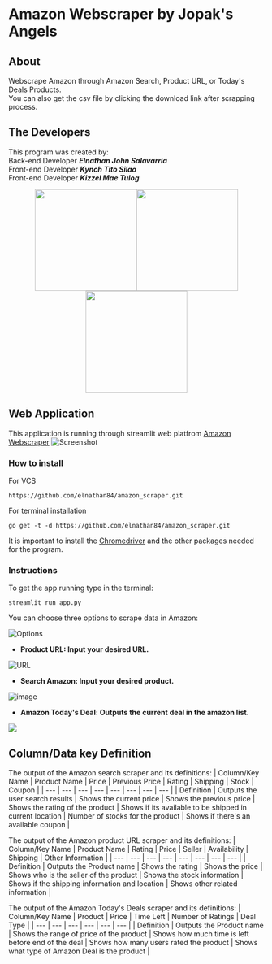 # Amazon Webscraper by Jopak's Angels
## About
 Webscrape Amazon through Amazon Search, Product URL, or Today's Deals Products. <br/>You can also get the csv file by clicking the download link after scrapping process.
 ## The Developers
 This program was created by:<br/>
 Back-end Developer _**Elnathan John Salavarria**_ <br/>
 Front-end Developer _**Kynch Tito Silao**_<br/>
 Front-end Developer _**Kizzel Mae Tulog**_<br/>
<div align="center"><img src="https://user-images.githubusercontent.com/66759228/120319848-096f8d80-c314-11eb-8b74-8cfe9854c06c.png" width="200" height="200"><img src="https://user-images.githubusercontent.com/66759228/120319841-07a5ca00-c314-11eb-9d74-4ce316da5975.png" width="200" height="200"><img src="https://user-images.githubusercontent.com/66759228/120319736-eba22880-c313-11eb-9922-932aa34ad84f.png" width="200" height="200"></div>

## Web Application
This application is running through streamlit web platfrom
[Amazon Webscraper](https://streamlit.io/)
 ![Screenshot](https://github.com/elnathan84/elnathan84/blob/main/image.png)

### How to install
For VCS

    https://github.com/elnathan84/amazon_scraper.git
For terminal installation

    go get -t -d https://github.com/elnathan84/amazon_scraper.git
    
It is important to install the [Chromedriver](https://chromedriver.chromium.org/downloads) and the other packages needed for the program.

### Instructions
To get the app running type in the terminal:
  
    streamlit run app.py
You can choose three options to scrape data in Amazon:

![Options](https://user-images.githubusercontent.com/66759228/120329894-e0082f00-c31e-11eb-874c-53773c429e93.PNG)


* **Product URL: Input your desired URL.**

![URL](https://user-images.githubusercontent.com/66759228/120331018-f19e0680-c31f-11eb-8a24-6f41966478a3.PNG)

* **Search Amazon: Input your desired product.**

![image](https://user-images.githubusercontent.com/66759228/120609458-c4b73400-c484-11eb-8ebe-bf18d0060bc8.png)

* **Amazon Today's Deal: Outputs the current deal in the amazon list.**

<img src="https://user-images.githubusercontent.com/66759228/120331124-0a0e2100-c320-11eb-8c32-2a11e754e44b.PNG">

## Column/Data key Definition
The output of the Amazon search scraper and its definitions:
| Column/Key Name | Product Name | Price | Previous Price | Rating | Shipping | Stock | Coupon |
| --- | --- | --- | --- | --- | --- | --- | --- | 
| Definition | Outputs the user search results | Shows the current price | Shows the previous price | Shows the rating of the product | Shows if its available to be shipped in current location | Number of stocks for the product | Shows if there's an available coupon | 

The output of the Amazon product URL scraper and its definitions:
| Column/Key Name | Product Name | Rating | Price | Seller | Availability | Shipping | Other Information |
| --- | --- | --- | --- | --- | --- | --- | --- |
| Definition | Outputs the Product name | Shows the rating | Shows the price | Shows who is the seller of the product | Shows the stock information  | Shows if the shipping information and location | Shows other related information | 

The output of the Amazon Today's Deals scraper and its definitions:
| Column/Key Name | Product | Price | Time Left | Number of Ratings | Deal Type | 
| --- | --- | --- | --- | --- | --- |
| Definition | Outputs the Product name | Shows the range of price of the product | Shows how much time is left before end of the deal | Shows how many users rated the product | Shows what type of Amazon Deal is the product  | 
